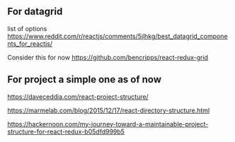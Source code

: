## For datagrid

list of options
https://www.reddit.com/r/reactjs/comments/5jlhkg/best_datagrid_components_for_reactjs/

Consider this for now https://github.com/bencripps/react-redux-grid

## For project a simple one as of now

https://daveceddia.com/react-project-structure/

https://marmelab.com/blog/2015/12/17/react-directory-structure.html

https://hackernoon.com/my-journey-toward-a-maintainable-project-structure-for-react-redux-b05dfd999b5
